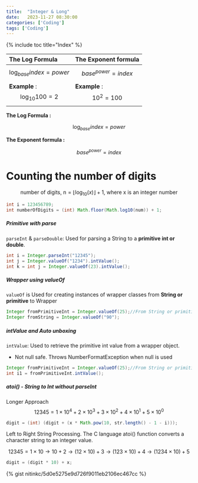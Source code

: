 ```yaml
---
title:  "Integer & Long"
date:   2023-11-27 08:30:00
categories: ['Coding']
tags: ['Coding']
---
```


{% include toc title="Index" %}


| **The Log Formula**                    | **The Exponent formula**          |
|:---------------------------------------|:----------------------------------|
| $$ \log_{base}{index} = {power} $$     | $$ base^{power} = index $$        |
| **Example** : $$ \log_{10}{100} = 2 $$ | **Example** :  $$ 10^{2} = 100 $$ |


**The Log Formula :**

$$ \log_{base}{index} = {power} $$

**The Exponent formula :**

$$ base^{power} = index $$

# Counting the number of digits

$$
\text{number of digits, n} = \lfloor \log_{10}(x) \rfloor + 1 \text{, where x is an integer number}
$$

```java
int i = 123456789;
int numberOfDigits = (int) Math.floor(Math.log10(num)) + 1;
```

##### Primitive with parse

`parseInt` & `parseDouble`: Used for parsing a String to a **primitive int or double**.

```java 
int i = Integer.parseInt("12345");
int j = Integer.valueOf("1234").intValue();
int k = int j = Integer.valueOf(23).intValue();
```

##### Wrapper using valueOf

`valueOf` is Used for creating instances of wrapper classes from **String or primitive** to Wrapper

```java
Integer fromPrimitiveInt = Integer.valueOf(25);//From String or primitive to Wrapper
Integer fromString = Integer.valueOf("90");
```

##### intValue and Auto unboxing

`intValue`: Used to retrieve the primitive int value from a wrapper object.
- Not null safe. Throws NumberFormatException when null is used
```java
Integer fromPrimitiveInt = Integer.valueOf(25);//From String or primitive to Wrapper
int i1 = fromPrimitiveInt.intValue();
```

##### atoi() - String to Int without parseInt

Longer Approach
$$ 12345 = 1\times10^4 + 2\times10^3 + 3\times10^2 + 4\times10^1 + 5 \times 10^0 $$

```java
digit = (int) (digit + (x * Math.pow(10, str.length() - 1 - i)));
```

Left to Right String Processing. The C language atoi() function converts a character string to an integer value.

$$ 12345 = 1\times10 \rightarrow 10+2 \rightarrow (12\times10)+3 \rightarrow (123\times10)+4 \rightarrow (1234\times10)+5 $$
```java
digit = (digit * 10) + x;
```

{% gist nitinkc/5d0e5275e9d726f9011eb2106ec467cc %}